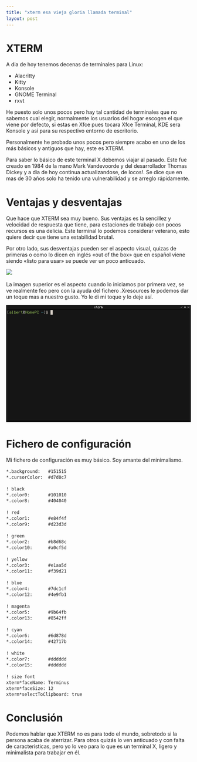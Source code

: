 ```yaml
---
title: "xterm esa vieja gloria llamada terminal"
layout: post
---
```

# XTERM
A dia de hoy tenemos decenas de terminales para Linux:

- Alacritty
- Kitty
- Konsole
- GNOME Terminal
- rxvt

He puesto solo unos pocos pero hay tal cantidad de terminales que no sabemos cual elegir, normalmente los usuarios del hogar escogen el que viene por defecto, si estas en Xfce pues tocara Xfce Terminal, KDE sera Konsole y así para su respectivo entorno de escritorio.

Personalmente he probado unos pocos pero siempre acabo en uno de los más básicos y antiguos que hay, este es XTERM.

Para saber lo básico de este terminal X debemos viajar al pasado. Este fue creado en 1984 de la mano Mark Vandevoorde y del desarrollador Thomas Dickey y a dia de hoy continua actualizandose, de locos!. Se dice que en mas de 30 años solo ha tenido una vulnerabilidad y se arreglo rápidamente.

# Ventajas y desventajas

Que hace que XTERM sea muy bueno. Sus ventajas es la sencillez y velocidad de respuesta que tiene, para estaciones de trabajo con pocos recursos es una delicia. Este terminal lo podemos considerar veterano, esto quiere decir que tiene una estabilidad brutal.

Por otro lado, sus desventajas pueden ser el aspecto visual, quizas de primeras o como lo dicen en inglés «out of the box» que en español viene siendo «listo para usar» se puede ver un poco anticuado.

![](https://linuxcommand.org/images/adventure_powerterm_rxvt_default.png)

La imagen superior es el aspecto cuando lo iniciamos por primera vez, se ve realmente feo pero con la ayuda del fichero .Xresources le podemos dar un toque mas a nuestro gusto. Yo le di mi toque y lo deje así.

![](https://raw.githubusercontent.com/LoneWolf93/lonewolf93.github.io/master/_images/xterm-images/2023-03-12_646x409_17%3A02%3A40_scrot-window-active.png)

# Fichero de configuración

Mi fichero de configuración es muy básico. Soy amante del minimalismo.

```
*.background:   #151515
*.cursorColor:  #d7d0c7

! black
*.color0:       #101010
*.color8:       #404040

! red
*.color1:       #e84f4f
*.color9:       #d23d3d

! green
*.color2:       #b8d68c
*.color10:      #a0cf5d

! yellow
*.color3:       #e1aa5d
*.color11:      #f39d21

! blue
*.color4:       #7dc1cf
*.color12:      #4e9fb1

! magenta
*.color5:       #9b64fb
*.color13:      #8542ff

! cyan
*.color6:       #6d878d
*.color14:      #42717b

! white
*.color7:       #dddddd
*.color15:      #dddddd

! size font
xterm*faceName: Terminus
xterm*faceSize: 12
xterm*selectToClipboard: true
```

# Conclusión

Podemos hablar que XTERM no es para todo el mundo, sobretodo si la persona acaba de aterrizar. Para otros quizás lo ven anticuado y con falta de caracteristicas, pero yo lo veo para lo que es un terminal X, ligero y minimalista para trabajar en él.

